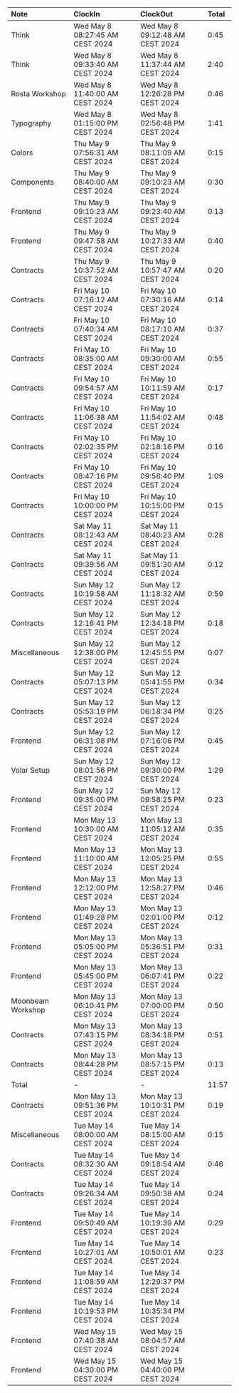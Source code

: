 | Note              | ClockIn                          | ClockOut                         | Total |
| :---------------- | :------------------------------- | :------------------------------- | :---- |
| Think             | Wed May 8 08:27:45 AM CEST 2024  | Wed May 8 09:12:48 AM CEST 2024  | 0:45  |
| Think             | Wed May 8 09:33:40 AM CEST 2024  | Wed May 8 11:37:44 AM CEST 2024  | 2:40  |
| Rosta Workshop    | Wed May 8 11:40:00 AM CEST 2024  | Wed May 8 12:26:28 PM CEST 2024  | 0:46  |
| Typography        | Wed May 8 01:15:00 PM CEST 2024  | Wed May 8 02:56:48 PM CEST 2024  | 1:41  |
| Colors            | Thu May 9 07:56:31 AM CEST 2024  | Thu May 9 08:11:09 AM CEST 2024  | 0:15  |
| Components        | Thu May 9 08:40:00 AM CEST 2024  | Thu May 9 09:10:23 AM CEST 2024  | 0:30  |
| Frontend          | Thu May 9 09:10:23 AM CEST 2024  | Thu May 9 09:23:40 AM CEST 2024  | 0:13  |
| Frontend          | Thu May 9 09:47:58 AM CEST 2024  | Thu May 9 10:27:33 AM CEST 2024  | 0:40  |
| Contracts         | Thu May 9 10:37:52 AM CEST 2024  | Thu May 9 10:57:47 AM CEST 2024  | 0:20  |
| Contracts         | Fri May 10 07:16:12 AM CEST 2024 | Fri May 10 07:30:16 AM CEST 2024 | 0:14  |
| Contracts         | Fri May 10 07:40:34 AM CEST 2024 | Fri May 10 08:17:10 AM CEST 2024 | 0:37  |
| Contracts         | Fri May 10 08:35:00 AM CEST 2024 | Fri May 10 09:30:00 AM CEST 2024 | 0:55  |
| Contracts         | Fri May 10 09:54:57 AM CEST 2024 | Fri May 10 10:11:59 AM CEST 2024 | 0:17  |
| Contracts         | Fri May 10 11:06:38 AM CEST 2024 | Fri May 10 11:54:02 AM CEST 2024 | 0:48  |
| Contracts         | Fri May 10 02:02:35 PM CEST 2024 | Fri May 10 02:18:16 PM CEST 2024 | 0:16  |
| Contracts         | Fri May 10 08:47:16 PM CEST 2024 | Fri May 10 09:56:40 PM CEST 2024 | 1:09  |
| Contracts         | Fri May 10 10:00:00 PM CEST 2024 | Fri May 10 10:15:00 PM CEST 2024 | 0:15  |
| Contracts         | Sat May 11 08:12:43 AM CEST 2024 | Sat May 11 08:40:23 AM CEST 2024 | 0:28  |
| Contracts         | Sat May 11 09:39:56 AM CEST 2024 | Sat May 11 09:51:30 AM CEST 2024 | 0:12  |
| Contracts         | Sun May 12 10:19:58 AM CEST 2024 | Sun May 12 11:18:32 AM CEST 2024 | 0:59  |
| Contracts         | Sun May 12 12:16:41 PM CEST 2024 | Sun May 12 12:34:18 PM CEST 2024 | 0:18  |
| Miscellaneous     | Sun May 12 12:38:00 PM CEST 2024 | Sun May 12 12:45:55 PM CEST 2024 | 0:07  |
| Contracts         | Sun May 12 05:07:13 PM CEST 2024 | Sun May 12 05:41:55 PM CEST 2024 | 0:34  |
| Contracts         | Sun May 12 05:53:19 PM CEST 2024 | Sun May 12 06:18:34 PM CEST 2024 | 0:25  |
| Frontend          | Sun May 12 06:31:08 PM CEST 2024 | Sun May 12 07:16:06 PM CEST 2024 | 0:45  |
| Volar Setup       | Sun May 12 08:01:56 PM CEST 2024 | Sun May 12 09:30:00 PM CEST 2024 | 1:29  |
| Frontend          | Sun May 12 09:35:00 PM CEST 2024 | Sun May 12 09:58:25 PM CEST 2024 | 0:23  |
| Frontend          | Mon May 13 10:30:00 AM CEST 2024 | Mon May 13 11:05:12 AM CEST 2024 | 0:35  |
| Frontend          | Mon May 13 11:10:00 AM CEST 2024 | Mon May 13 12:05:25 PM CEST 2024 | 0:55  |
| Frontend          | Mon May 13 12:12:00 PM CEST 2024 | Mon May 13 12:58:27 PM CEST 2024 | 0:46  |
| Frontend          | Mon May 13 01:49:28 PM CEST 2024 | Mon May 13 02:01:00 PM CEST 2024 | 0:12  |
| Frontend          | Mon May 13 05:05:00 PM CEST 2024 | Mon May 13 05:36:51 PM CEST 2024 | 0:31  |
| Frontend          | Mon May 13 05:45:00 PM CEST 2024 | Mon May 13 06:07:41 PM CEST 2024 | 0:22  |
| Moonbeam Workshop | Mon May 13 06:10:41 PM CEST 2024 | Mon May 13 07:00:00 PM CEST 2024 | 0:50  |
| Contracts         | Mon May 13 07:43:15 PM CEST 2024 | Mon May 13 08:34:18 PM CEST 2024 | 0:51  |
| Contracts         | Mon May 13 08:44:28 PM CEST 2024 | Mon May 13 08:57:15 PM CEST 2024 | 0:13  |
| Total             | -                                | -                                | 11:57 |
| Contracts         | Mon May 13 09:51:36 PM CEST 2024 | Mon May 13 10:10:31 PM CEST 2024 | 0:19  |
| Miscellaneous     | Tue May 14 08:00:00 AM CEST 2024 | Tue May 14 08:15:00 AM CEST 2024 | 0:15  |
| Contracts         | Tue May 14 08:32:30 AM CEST 2024 | Tue May 14 09:18:54 AM CEST 2024 | 0:46  |
| Contracts         | Tue May 14 09:26:34 AM CEST 2024 | Tue May 14 09:50:38 AM CEST 2024 | 0:24  |
| Frontend          | Tue May 14 09:50:49 AM CEST 2024 | Tue May 14 10:19:39 AM CEST 2024 | 0:29  |
| Frontend          | Tue May 14 10:27:01 AM CEST 2024 | Tue May 14 10:50:01 AM CEST 2024 | 0:23  |
| Frontend          | Tue May 14 11:08:59 AM CEST 2024 | Tue May 14 12:29:37 PM CEST 2024 |       |
| Frontend          | Tue May 14 10:19:53 PM CEST 2024 | Tue May 14 10:35:34 PM CEST 2024 |       |
| Frontend          | Wed May 15 07:40:38 AM CEST 2024 | Wed May 15 08:04:57 AM CEST 2024 |       |
| Frontend          | Wed May 15 04:30:00 PM CEST 2024 | Wed May 15 04:40:00 PM CEST 2024 |       |

